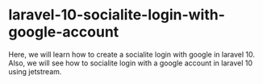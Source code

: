 # laravel-10-socialite-login-with-google-account
Here, we will learn how to create a socialite login with google in laravel 10. Also, we will see how to socialite login with a google account in laravel 10 using jetstream.
